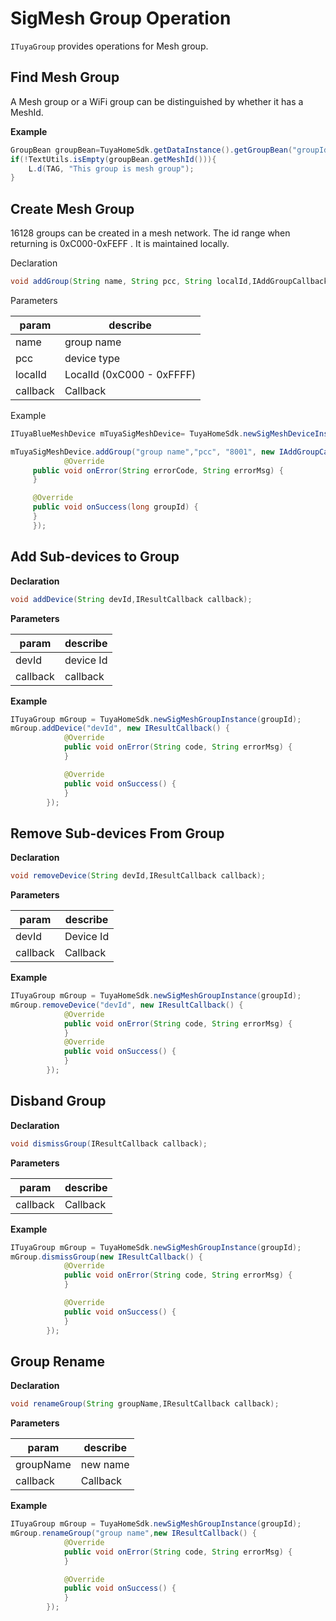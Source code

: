 # SigMesh Group Operation
`ITuyaGroup` provides operations for Mesh group.

## Find Mesh Group

A Mesh group or a WiFi group can be distinguished by whether it has a MeshId.

**Example**

```java
GroupBean groupBean=TuyaHomeSdk.getDataInstance().getGroupBean("groupId");
if(!TextUtils.isEmpty(groupBean.getMeshId())){    
	L.d(TAG, "This group is mesh group");
}
```

## Create Mesh Group

16128 groups can be created in a mesh network. The id range when returning is 0xC000-0xFEFF . It is maintained locally.

Declaration

```java
void addGroup(String name, String pcc, String localId,IAddGroupCallback callback);
```
Parameters

|param|describe|
|--|--|
|name|group name|
|pcc|device type|
|localId|LocalId (0xC000 - 0xFFFF)|
|callback|Callback|

Example

```java
ITuyaBlueMeshDevice mTuyaSigMeshDevice= TuyaHomeSdk.newSigMeshDeviceInstance("meshId");

mTuyaSigMeshDevice.addGroup("group name","pcc", "8001", new IAddGroupCallback() {
			@Override
     public void onError(String errorCode, String errorMsg) {
     }

     @Override
     public void onSuccess(long groupId) {
     }
     });
```



## Add Sub-devices to Group

**Declaration**

```java
void addDevice(String devId,IResultCallback callback);
```
**Parameters**

|param|describe|
|--|--|
|devId|device Id|
|callback|callback|

**Example**

```java
ITuyaGroup mGroup = TuyaHomeSdk.newSigMeshGroupInstance(groupId);
mGroup.addDevice("devId", new IResultCallback() {
            @Override
            public void onError(String code, String errorMsg) {
            }

            @Override
            public void onSuccess() {
            }
        });
```


## Remove Sub-devices From Group

**Declaration**

```java
void removeDevice(String devId,IResultCallback callback);
```
**Parameters**

|param|describe|
|--|--|
|devId|Device Id|
|callback|Callback|

**Example**
```java
ITuyaGroup mGroup = TuyaHomeSdk.newSigMeshGroupInstance(groupId);
mGroup.removeDevice("devId", new IResultCallback() {
            @Override
            public void onError(String code, String errorMsg) {
            }
            @Override
            public void onSuccess() {
            }
        });

```

## Disband Group

**Declaration**

```java
void dismissGroup(IResultCallback callback);
```
**Parameters**

|param|describe|
|--|--|
|callback|Callback|

**Example**
```java
ITuyaGroup mGroup = TuyaHomeSdk.newSigMeshGroupInstance(groupId);
mGroup.dismissGroup(new IResultCallback() {
            @Override
            public void onError(String code, String errorMsg) {
            }

            @Override
            public void onSuccess() {
            }
        });

```


## Group Rename

**Declaration**

```java
void renameGroup(String groupName,IResultCallback callback);
```

**Parameters**

|param|describe|
|--|--|
|groupName|new name|
|callback|Callback|

**Example**

```java
ITuyaGroup mGroup = TuyaHomeSdk.newSigMeshGroupInstance(groupId);
mGroup.renameGroup("group name",new IResultCallback() {
            @Override
            public void onError(String code, String errorMsg) {
            }

            @Override
            public void onSuccess() {
            }
        });

```
